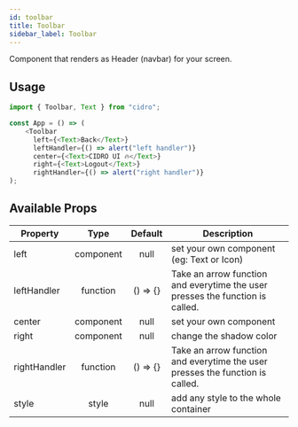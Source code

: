 ```yaml
---
id: toolbar
title: Toolbar
sidebar_label: Toolbar
---
```


Component that renders as Header (navbar) for your screen.

## Usage

```javascript
import { Toolbar, Text } from "cidro";

const App = () => (
    <Toolbar
      left={<Text>Back</Text>}
      leftHandler={() => alert("left handler")}
      center={<Text>CIDRO UI 🔥</Text>}
      right={<Text>Logout</Text>}
      rightHandler={() => alert("right handler")}
);
```

## Available Props

| Property     |   Type    | Default  | Description                                                                   |
| ------------ | :-------: | :------: | ----------------------------------------------------------------------------- |
| left         | component |   null   | set your own component (eg: Text or Icon)                                     |
| leftHandler  | function  | () => {} | Take an arrow function and everytime the user presses the function is called. |
| center       | component |   null   | set your own component                                                        |
| right        | component |   null   | change the shadow color                                                       |
| rightHandler | function  | () => {} | Take an arrow function and everytime the user presses the function is called. |
| style        |   style   |   null   | add any style to the whole container                                          |
